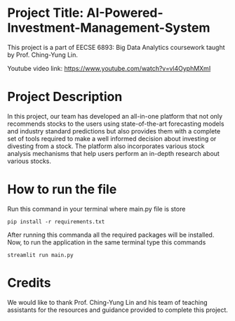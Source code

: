 # Project Title: AI-Powered-Investment-Management-System

This project is a part of EECSE 6893: Big Data Analytics coursework taught by Prof. Ching-Yung Lin.

Youtube video link: https://www.youtube.com/watch?v=vl4OyphMXmI

# Project Description
In this project, our team has developed an all-in-one platform that not only recommends stocks to the users using state-of-the-art forecasting models and industry standard predictions but also provides them with a complete set of tools required to make a well informed decision about investing or divesting from a stock. The platform also incorporates various stock analysis mechanisms that help users perform an in-depth research about various stocks.

# How to run the file

Run this command in your terminal where main.py file is store

```
pip install -r requirements.txt
```
After running this commanda all the required packages will be installed. Now, to run the application in the same terminal type this commands

```
streamlit run main.py
```

# Credits

We would like to thank Prof. Ching-Yung Lin and his team of teaching assistants for the resources and guidance provided to complete this project. 
